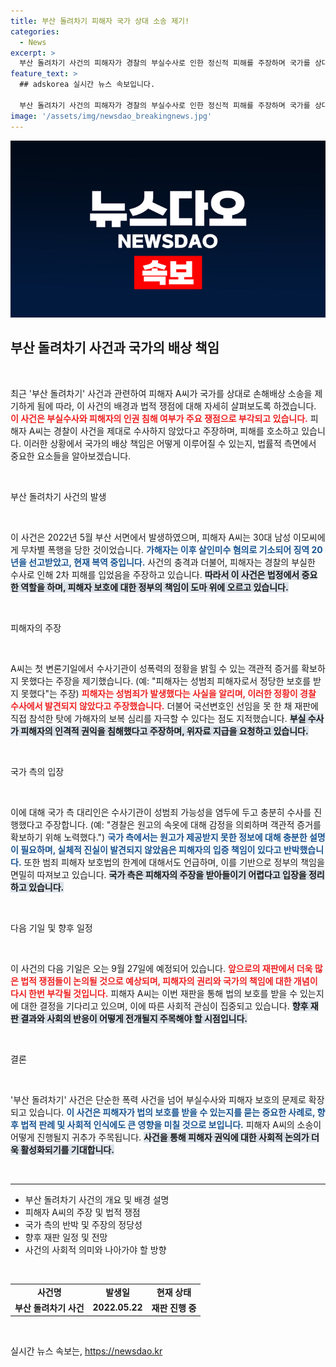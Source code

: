 ```yaml
---
title: 부산 돌려차기 피해자 국가 상대 소송 제기!
categories:
  - News
excerpt: >
  부산 돌려차기 사건의 피해자가 경찰의 부실수사로 인한 정신적 피해를 주장하며 국가를 상대로 5000만원 손해배상 소송을 제기했다. 첫 변론기일이 열린 가운데, 피해자는 성폭력 증거 수집 기회를 놓쳤다고 주장하고 있다. 사건의 향방에 귀추가 주목된다.
feature_text: >
  ## adskorea 실시간 뉴스 속보입니다.

  부산 돌려차기 사건의 피해자가 경찰의 부실수사로 인한 정신적 피해를 주장하며 국가를 상대로 5000만원 손해배상 소송을 제기했다. 첫 변론기일이 열린 가운데, 피해자는 성폭력 증거 수집 기회를 놓쳤다고 주장하고 있다. 사건의 향방에 귀추가 주목된다.
image: '/assets/img/newsdao_breakingnews.jpg'
---
```


<p><img src="/assets/img/newsdao_breakingnews.jpg" alt="adskorea 속보" /></p>

<h2 data-ke-size="size26">부산 돌려차기 사건과 국가의 배상 책임</h2>

<p data-ke-size="size16">&nbsp;</p>

<p>최근 '부산 돌려차기' 사건과 관련하여 피해자 A씨가 국가를 상대로 손해배상 소송을 제기하게 됨에 따라, 이 사건의 배경과 법적 쟁점에 대해 자세히 살펴보도록 하겠습니다. <b><span style="color: #ee2323;">이 사건은 부실수사와 피해자의 인권 침해 여부가 주요 쟁점으로 부각되고 있습니다.</span></b> 피해자 A씨는 경찰이 사건을 제대로 수사하지 않았다고 주장하며, 피해를 호소하고 있습니다. 이러한 상황에서 국가의 배상 책임은 어떻게 이루어질 수 있는지, 법률적 측면에서 중요한 요소들을 알아보겠습니다.</p>

<p data-ke-size="size16">&nbsp;</p>

<p>부산 돌려차기 사건의 발생</p>

<p data-ke-size="size16">&nbsp;</p>

<p>이 사건은 2022년 5월 부산 서면에서 발생하였으며, 피해자 A씨는 30대 남성 이모씨에게 무차별 폭행을 당한 것이었습니다. <b><span style="color: #1a5490;">가해자는 이후 살인미수 혐의로 기소되어 징역 20년을 선고받았고, 현재 복역 중입니다.</span></b> 사건의 충격과 더불어, 피해자는 경찰의 부실한 수사로 인해 2차 피해를 입었음을 주장하고 있습니다. <b><span style="background-color: #21538527;">따라서 이 사건은 법정에서 중요한 역할을 하며, 피해자 보호에 대한 정부의 책임이 도마 위에 오르고 있습니다.</span></b></p>

<p data-ke-size="size16">&nbsp;</p>

<p>피해자의 주장</p>

<p data-ke-size="size16">&nbsp;</p>

<p>A씨는 첫 변론기일에서 수사기관이 성폭력의 정황을 밝힐 수 있는 객관적 증거를 확보하지 못했다는 주장을 제기했습니다. (예: "피해자는 성범죄 피해자로서 정당한 보호를 받지 못했다"는 주장) <b><span style="color: #ee2323;">피해자는 성범죄가 발생했다는 사실을 알리며, 이러한 정황이 경찰 수사에서 발견되지 않았다고 주장했습니다.</span></b> 더불어 국선변호인 선임을 못 한 채 재판에 직접 참석한 탓에 가해자의 보복 심리를 자극할 수 있다는 점도 지적했습니다. <b><span style="background-color: #21538527;">부실 수사가 피해자의 인격적 권익을 침해했다고 주장하며, 위자료 지급을 요청하고 있습니다.</span></b></p>

<p data-ke-size="size16">&nbsp;</p>

<p>국가 측의 입장</p>

<p data-ke-size="size16">&nbsp;</p>

<p>이에 대해 국가 측 대리인은 수사기관이 성범죄 가능성을 염두에 두고 충분히 수사를 진행했다고 주장합니다. (예: "경찰은 원고의 속옷에 대해 감정을 의뢰하며 객관적 증거를 확보하기 위해 노력했다.") <b><span style="color: #1a5490;">국가 측에서는 원고가 제공받지 못한 정보에 대해 충분한 설명이 필요하며, 실체적 진실이 발견되지 않았음은 피해자의 입증 책임이 있다고 반박했습니다.</span></b> 또한 범죄 피해자 보호법의 한계에 대해서도 언급하며, 이를 기반으로 정부의 책임을 면밀히 따져보고 있습니다. <b><span style="background-color: #21538527;">국가 측은 피해자의 주장을 받아들이기 어렵다고 입장을 정리하고 있습니다.</span></b></p>

<p data-ke-size="size16">&nbsp;</p>

<p>다음 기일 및 향후 일정</p>

<p data-ke-size="size16">&nbsp;</p>

<p>이 사건의 다음 기일은 오는 9월 27일에 예정되어 있습니다. <b><span style="color: #ee2323;">앞으로의 재판에서 더욱 많은 법적 쟁점들이 논의될 것으로 예상되며, 피해자의 권리와 국가의 책임에 대한 개념이 다시 한번 부각될 것입니다.</span></b> 피해자 A씨는 이번 재판을 통해 법의 보호를 받을 수 있는지에 대한 결정을 기다리고 있으며, 이에 따른 사회적 관심이 집중되고 있습니다. <b><span style="background-color: #21538527;">향후 재판 결과와 사회의 반응이 어떻게 전개될지 주목해야 할 시점입니다.</span></b></p>

<p data-ke-size="size16">&nbsp;</p>

<p>결론</p>

<p data-ke-size="size16">&nbsp;</p>

<p>'부산 돌려차기' 사건은 단순한 폭력 사건을 넘어 부실수사와 피해자 보호의 문제로 확장되고 있습니다. <b><span style="color: #1a5490;">이 사건은 피해자가 법의 보호를 받을 수 있는지를 묻는 중요한 사례로, 향후 법적 판례 및 사회적 인식에도 큰 영향을 미칠 것으로 보입니다.</span></b> 피해자 A씨의 소송이 어떻게 진행될지 귀추가 주목됩니다. <b><span style="background-color: #21538527;">사건을 통해 피해자 권익에 대한 사회적 논의가 더욱 활성화되기를 기대합니다.</span></b></p>

<p data-ke-size="size16">&nbsp;</p>

<hr />

<ul>
    <li>부산 돌려차기 사건의 개요 및 배경 설명</li>
    <li>피해자 A씨의 주장 및 법적 쟁점</li>
    <li>국가 측의 반박 및 주장의 정당성</li>
    <li>향후 재판 일정 및 전망</li>
    <li>사건의 사회적 의미와 나아가야 할 방향</li>
</ul>

<p data-ke-size="size16">&nbsp;</p>

<table style="border-collapse: collapse; width: 100%;">
    <tr>
        <td style="text-align: center; height: 17px;"><b>사건명</b></td>
        <td style="text-align: center; height: 17px;"><b>발생일</b></td>
        <td style="text-align: center; height: 17px;"><b>현재 상태</b></td>
    </tr>
    <tr>
        <td style="text-align: center; height: 17px;"><b>부산 돌려차기 사건</b></td>
        <td style="text-align: center; height: 17px;"><b>2022.05.22</b></td>
        <td style="text-align: center; height: 17px;"><b>재판 진행 중</b></td>
    </tr>
</table>

<p data-ke-size="size16">&nbsp;</p>
실시간 뉴스 속보는, <a href="https://newsdao.kr" rel="dofollow">https://newsdao.kr</a>


